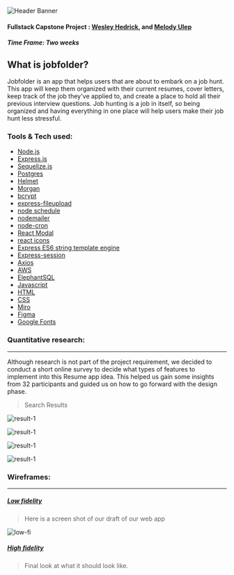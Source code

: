 ![Header Banner](https://raw.githubusercontent.com/wesleyhedrick/Capstone/master/capstone-fe/src/components/images/readme-banner.jpg)


#### Fullstack Capstone Project : [Wesley Hedrick](https://github.com/wesleyhedrick), and [Melody Ulep](https://github.com/mculep)

##### Time Frame: Two weeks

## What is jobfolder?

Jobfolder is an app that helps users that are about to embark on a job hunt. This app will keep them organized with their current resumes, cover letters, keep track of the job they've applied to, and create a place to hold all their previous interview questions. Job hunting is a job in itself, so being organized and having everything in one place will help users make their job hunt less stressful.


### Tools & Tech used:

-   [Node.js](https://nodejs.org/en/)
-   [Express.js](https://expressjs.com)
-   [Sequelize.js](https://sequelize.org)
-   [Postgres](https://www.postgresql.org)
-   [Helmet](https://www.npmjs.com/package/helmet)
-   [Morgan](https://www.npmjs.com/package/morgan) 
-   [bcrypt](https://www.npmjs.com/package/bcrypt)
-   [express-fileupload](https://www.npmjs.com/package/express-fileupload)
-   [node schedule](https://www.npmjs.com/package/node-schedule)
-   [nodemailer](https://nodemailer.com/about/)
-   [node-cron](https://www.npmjs.com/package/node-cron)
-   [React Modal](https://www.npmjs.com/package/react-modal) 
-   [react icons](https://react-icons.github.io/react-icons/)
-   [Express ES6 string template engine](https://www.npmjs.com/package/express-es6-template-engine)
-   [Express-session](https://www.npmjs.com/package/express-session)
-   [Axios](https://www.npmjs.com/package/axios)
-   [AWS](https://aws.amazon.com)
-   [ElephantSQL](https://www.elephantsql.com)
-   [Javascript](https://www.javascript.com)
-   [HTML](https://html.com)
-   [CSS](https://www.w3schools.com/html/)
-   [Miro](https://miro.com/)
-   [Figma](https://www.figma.com/)
-   [Google Fonts](https://fonts.google.com/ )

### **Quantitative** research:

---

Although research is not part of the project requirement, we decided to conduct a short online survey to decide what types of features to implement into this Resume app idea. This helped us gain some insights from 32 participants and guided us on how to go forward with the design phase.

> Search Results

![result-1](https://raw.githubusercontent.com/wesleyhedrick/Capstone/master/capstone-fe/src/components/images/slide1.jpg)

![result-1](https://raw.githubusercontent.com/wesleyhedrick/Capstone/master/capstone-fe/src/components/images/slide2.jpg)

![result-1](https://raw.githubusercontent.com/wesleyhedrick/Capstone/master/capstone-fe/src/components/images/slide3.jpg)

![result-1](https://raw.githubusercontent.com/wesleyhedrick/Capstone/master/capstone-fe/src/components/images/slide4.jpg)



### Wireframes:

---

##### <u>Low fidelity</u>

> Here is a screen shot of our draft of our web app

![low-fi](https://raw.githubusercontent.com/wesleyhedrick/Capstone/master/capstone-fe/src/components/images/lowfi.png)

##### <u>High fidelity</u>

> Final look at what it should look like.
